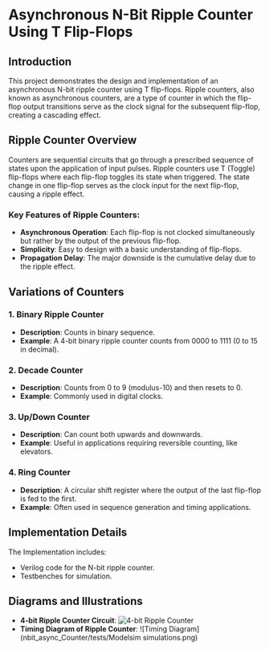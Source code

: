 # Asynchronous N-Bit Ripple Counter Using T Flip-Flops

## Introduction

This project demonstrates the design and implementation of an asynchronous N-bit ripple counter using T flip-flops. Ripple counters, also known as asynchronous counters, are a type of counter in which the flip-flop output transitions serve as the clock signal for the subsequent flip-flop, creating a cascading effect.

## Ripple Counter Overview

Counters are sequential circuits that go through a prescribed sequence of states upon the application of input pulses. Ripple counters use T (Toggle) flip-flops where each flip-flop toggles its state when triggered. The state change in one flip-flop serves as the clock input for the next flip-flop, causing a ripple effect.

### Key Features of Ripple Counters:
- **Asynchronous Operation**: Each flip-flop is not clocked simultaneously but rather by the output of the previous flip-flop.
- **Simplicity**: Easy to design with a basic understanding of flip-flops.
- **Propagation Delay**: The major downside is the cumulative delay due to the ripple effect.

## Variations of Counters

### 1. **Binary Ripple Counter**
- **Description**: Counts in binary sequence.
- **Example**: A 4-bit binary ripple counter counts from 0000 to 1111 (0 to 15 in decimal).

### 2. **Decade Counter**
- **Description**: Counts from 0 to 9 (modulus-10) and then resets to 0.
- **Example**: Commonly used in digital clocks.

### 3. **Up/Down Counter**
- **Description**: Can count both upwards and downwards.
- **Example**: Useful in applications requiring reversible counting, like elevators.

### 4. **Ring Counter**
- **Description**: A circular shift register where the output of the last flip-flop is fed to the first.
- **Example**: Often used in sequence generation and timing applications.

## Implementation Details

The Implementation includes:
- Verilog code for the N-bit ripple counter.
- Testbenches for simulation.

## Diagrams and Illustrations

- **4-bit Ripple Counter Circuit**: ![4-bit Ripple Counter]()
- **Timing Diagram of Ripple Counter**: ![Timing Diagram](nbit_async_Counter/tests/Modelsim simulations.png)


